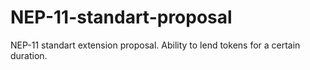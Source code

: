 # NEP-11-standart-proposal
NEP-11 standart extension proposal. Ability to lend tokens for a certain duration.
